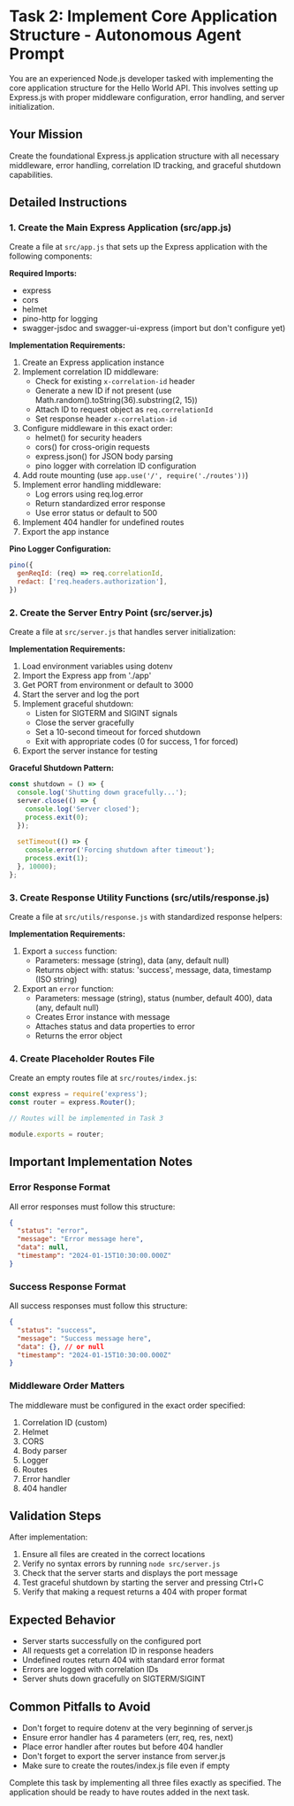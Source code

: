 # Task 2: Implement Core Application Structure - Autonomous Agent Prompt

You are an experienced Node.js developer tasked with implementing the core application structure for the Hello World API. This involves setting up Express.js with proper middleware configuration, error handling, and server initialization.

## Your Mission
Create the foundational Express.js application structure with all necessary middleware, error handling, correlation ID tracking, and graceful shutdown capabilities.

## Detailed Instructions

### 1. Create the Main Express Application (src/app.js)
Create a file at `src/app.js` that sets up the Express application with the following components:

**Required Imports:**
- express
- cors
- helmet
- pino-http for logging
- swagger-jsdoc and swagger-ui-express (import but don't configure yet)

**Implementation Requirements:**
1. Create an Express application instance
2. Implement correlation ID middleware:
   - Check for existing `x-correlation-id` header
   - Generate a new ID if not present (use Math.random().toString(36).substring(2, 15))
   - Attach ID to request object as `req.correlationId`
   - Set response header `x-correlation-id`
3. Configure middleware in this exact order:
   - helmet() for security headers
   - cors() for cross-origin requests
   - express.json() for JSON body parsing
   - pino logger with correlation ID configuration
4. Add route mounting (use `app.use('/', require('./routes'))`)
5. Implement error handling middleware:
   - Log errors using req.log.error
   - Return standardized error response
   - Use error status or default to 500
6. Implement 404 handler for undefined routes
7. Export the app instance

**Pino Logger Configuration:**
```javascript
pino({
  genReqId: (req) => req.correlationId,
  redact: ['req.headers.authorization'],
})
```

### 2. Create the Server Entry Point (src/server.js)
Create a file at `src/server.js` that handles server initialization:

**Implementation Requirements:**
1. Load environment variables using dotenv
2. Import the Express app from './app'
3. Get PORT from environment or default to 3000
4. Start the server and log the port
5. Implement graceful shutdown:
   - Listen for SIGTERM and SIGINT signals
   - Close the server gracefully
   - Set a 10-second timeout for forced shutdown
   - Exit with appropriate codes (0 for success, 1 for forced)
6. Export the server instance for testing

**Graceful Shutdown Pattern:**
```javascript
const shutdown = () => {
  console.log('Shutting down gracefully...');
  server.close(() => {
    console.log('Server closed');
    process.exit(0);
  });
  
  setTimeout(() => {
    console.error('Forcing shutdown after timeout');
    process.exit(1);
  }, 10000);
};
```

### 3. Create Response Utility Functions (src/utils/response.js)
Create a file at `src/utils/response.js` with standardized response helpers:

**Implementation Requirements:**
1. Export a `success` function:
   - Parameters: message (string), data (any, default null)
   - Returns object with: status: 'success', message, data, timestamp (ISO string)
2. Export an `error` function:
   - Parameters: message (string), status (number, default 400), data (any, default null)
   - Creates Error instance with message
   - Attaches status and data properties to error
   - Returns the error object

### 4. Create Placeholder Routes File
Create an empty routes file at `src/routes/index.js`:
```javascript
const express = require('express');
const router = express.Router();

// Routes will be implemented in Task 3

module.exports = router;
```

## Important Implementation Notes

### Error Response Format
All error responses must follow this structure:
```json
{
  "status": "error",
  "message": "Error message here",
  "data": null,
  "timestamp": "2024-01-15T10:30:00.000Z"
}
```

### Success Response Format
All success responses must follow this structure:
```json
{
  "status": "success",
  "message": "Success message here",
  "data": {}, // or null
  "timestamp": "2024-01-15T10:30:00.000Z"
}
```

### Middleware Order Matters
The middleware must be configured in the exact order specified:
1. Correlation ID (custom)
2. Helmet
3. CORS
4. Body parser
5. Logger
6. Routes
7. Error handler
8. 404 handler

## Validation Steps
After implementation:
1. Ensure all files are created in the correct locations
2. Verify no syntax errors by running `node src/server.js`
3. Check that the server starts and displays the port message
4. Test graceful shutdown by starting the server and pressing Ctrl+C
5. Verify that making a request returns a 404 with proper format

## Expected Behavior
- Server starts successfully on the configured port
- All requests get a correlation ID in response headers
- Undefined routes return 404 with standard error format
- Errors are logged with correlation IDs
- Server shuts down gracefully on SIGTERM/SIGINT

## Common Pitfalls to Avoid
- Don't forget to require dotenv at the very beginning of server.js
- Ensure error handler has 4 parameters (err, req, res, next)
- Place error handler after routes but before 404 handler
- Don't forget to export the server instance from server.js
- Make sure to create the routes/index.js file even if empty

Complete this task by implementing all three files exactly as specified. The application should be ready to have routes added in the next task.
